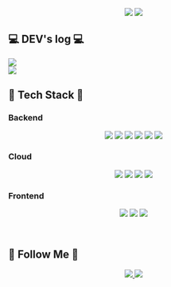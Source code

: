 <p align="center">
  <img src="https://capsule-render.vercel.app/api?type=waving&color=66b3ff&height=300&section=header&text=Welcome%20to%20Tioon's%20GitHub%20👋&fontSize=30&animation=twinkling">

  <a href="https://solved.ac/tioon74/">
    <img src="http://mazassumnida.wtf/api/v2/generate_badge?boj=tioon74">
  </a>

  <br>

  ## 💻 DEV's log 💻
  <a href="https://tioon.tistory.com/">
    <img src="https://img.shields.io/badge/Tioon's%20Devlog-FF5722?style=for-the-badge&logo=tistory&logoColor=white">
  </a>
  <br>
  <a href="https://tioon.tistory.com/">
    <img src="https://github-readme-tistory-card.vercel.app/api?name=tioon&theme=default">
  </a>

  <br>

  ## 🔨 Tech Stack 🔨
  ### Backend
  <p align="center">
    <img src="https://img.shields.io/badge/Spring-6DB33F?style=for-the-badge&logo=spring&logoColor=white"> 
    <img src="https://img.shields.io/badge/Spring%20Boot-6DB33F?style=for-the-badge&logo=spring-boot&logoColor=white">  
    <img src="https://img.shields.io/badge/Flask-000000?style=for-the-badge&logo=flask&logoColor=white"> 
    <img src="https://img.shields.io/badge/oracle-F80000?style=for-the-badge&logo=oracle&logoColor=white"> 
    <img src="https://img.shields.io/badge/mysql-4479A1?style=for-the-badge&logo=mysql&logoColor=white"> 
    <img src="https://img.shields.io/badge/SQLite-07405E?style=for-the-badge&logo=sqlite&logoColor=white">
  </p>

  ### Cloud
  <p align="center">
    <img src="https://img.shields.io/badge/linux-FCC624?style=for-the-badge&logo=linux&logoColor=black">  
    <img src="https://img.shields.io/badge/Amazon%20AWS-232F3E?style=for-the-badge&logo=amazon%20aws&logoColor=white"> 
    <img src="https://img.shields.io/badge/Docker-2496ED?style=for-the-badge&logo=docker&logoColor=white"> 
    <img src="https://img.shields.io/badge/GitHub%20Actions-2671E5?style=for-the-badge&logo=github-actions&logoColor=white">
  </p>

  ### Frontend
  <p align="center">
    <img src="https://img.shields.io/badge/Andoid%20Studio-3DDC84?style=flat-square&logo=android%20studio&logoColor=white"> 
    <img src="https://img.shields.io/badge/html5-E34F26?style=flat-square&logo=html5&logoColor=white"> 
    <img src="https://img.shields.io/badge/css-1572B6?style=flat-square&logo=css3&logoColor=white">
  </p>

  <br>

  ## 🌈 Follow Me 🌈
  <p align="center">
    <a href="https://instagram.com/ye._.chan9">
      <img src="https://img.shields.io/badge/Instagram-E4405F?style=for-the-badge&logo=instagram&logoColor=white&link=https://instagram.com/ye._.chan9">
    </a>
    <a href="mailto:tioon74@gmail.com">
      <img src="https://img.shields.io/badge/Gmail-D14836?style=for-the-badge&logo=gmail&logoColor=white&link=mailto:tioon74@gmail.com">
    </a>
  </p>
</p>


